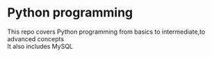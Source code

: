 # Python programming  
This repo covers Python programming from basics to intermediate,to advanced concepts <br/>
It also includes MySQL
